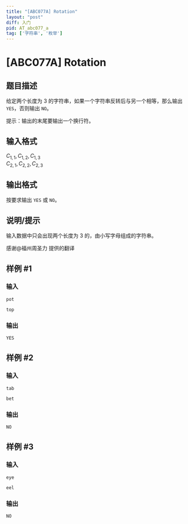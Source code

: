 ```yaml
---
title: "[ABC077A] Rotation"
layout: "post"
diff: 入门
pid: AT_abc077_a
tag: ['字符串', '枚举']
---
```


# [ABC077A] Rotation

## 题目描述

给定两个长度为 $3$ 的字符串，如果一个字符串反转后与另一个相等，那么输出 `YES`，否则输出 `NO`。

提示：输出的末尾要输出一个换行符。

## 输入格式

$C_{1,1},C_{1,2},C_{1,3}$  
$C_{2,1},C_{2,2},C_{2,3}$

## 输出格式

按要求输出 `YES` 或 `NO`。

## 说明/提示

输入数据中只会出现两个长度为 $3$ 的，由小写字母组成的字符串。

感谢@福州周圣力  提供的翻译

## 样例 #1

### 输入

```
pot
top
```

### 输出

```
YES
```

## 样例 #2

### 输入

```
tab
bet
```

### 输出

```
NO
```

## 样例 #3

### 输入

```
eye
eel
```

### 输出

```
NO
```

